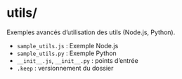 # utils/

Exemples avancés d’utilisation des utils (Node.js, Python).

- `sample_utils.js` : Exemple Node.js
- `sample_utils.py` : Exemple Python
- `__init__.js`, `__init__.py` : points d’entrée
- `.keep` : versionnement du dossier
